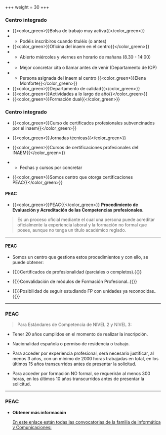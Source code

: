+++
weight = 30
+++

<section>

### Centro integrado


* {{<color_green>}}Bolsa de trabajo muy activa{{</color_green>}}
* * Podéis inscribiros cuando tituléis (o antes)
* {{<color_green>}}Oficina del inaem en el centro{{</color_green>}}
* * Abierto miércoles y viernes en horario de mañana (8.30 - 14:00)
* * Mejor concretar cita o llamar antes de venir (Departamento de IOP)
* *  Persona asignada del inaem al centro {{<color_green>}}Elena Monforte{{</color_green>}}
* {{<color_green>}}Departamento de calidad{{</color_green>}}
* {{<color_green>}}Actividades a lo largo de año{{</color_green>}}
* {{<color_green>}}Formación dual{{</color_green>}}
 
</section>
<section>

### Centro integrado

* {{<color_green>}}Curso de certificados profesionales subvencinados por el inaem{{</color_green>}}
* {{<color_green>}}Jornadas técnicas{{</color_green>}}
* {{<color_green>}}Cursos de certificaciones profesionales del INAEM{{</color_green>}}
* * Fechas y cursos por concretar
* {{<color_green>}}Somos centro que otorga certificaciones PEAC{{</color_green>}}

    </section>
<section>

#### PEAC
* {{<color_green>}}PEAC{{</color_green>}} **Procedimiento de Evaluación y Acreditación de las Competencias profesionales.**

> Es un proceso oficial mediante el cual una persona puede acreditar oficialmente la experiencia laboral y la formación no formal que posee, aunque no tenga un título académico reglado.

---

#### PEAC
* Somos un centro que gestiona estos procedimientos y con ello, se puede obtener:
* <p class="fragment fade-up">{{<color_green>}}Certificados de profesionalidad (parciales o completos).{{</color_green>}}</p>
* <p class="fragment fade-up">{{<color_green>}}Convalidación de módulos de Formación Profesional..{{</color_green>}}</p>
* <p class="fragment fade-up">{{<color_green>}}Posibilidad de seguir estudiando FP con unidades ya reconocidas..{{</color_green>}}</p>

---
### PEAC

> Para Estándares de Competencia de NIVEL 2 y NIVEL 3:

* <p class="fragment fade-up">Tener 20 años cumplidos en el momento de realizar la inscripción.</p>
* <p class="fragment fade-up">Nacionalidad española o permiso de residencia o trabajo.</p>
* <p class="fragment fade-up">Para acceder por experiencia profesional, será necesario justificar, al menos 3 años, con un mínimo de 2000 horas trabajadas en total, en los últimos 15 años transcurridos antes de presentar la solicitud.</p>
* <p class="fragment fade-up">Para acceder por formación NO formal, se requerirán al menos 300 horas, en los últimos 10 años transcurridos antes de presentar la solicitud.</p>

---

### PEAC

* **Obtener más información**

  [En este enlace están todas las convocatorias de la familia de Informática y Comunicaciones:](https://www.peacaragon.es/convocatorias-permanentes/?fwp_etiquetas_permanentes=permanentes-todas&fwp_categories=informatica-y-comunicaciones)

</section>





</section>